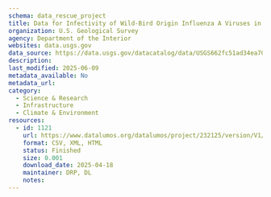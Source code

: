 ```yaml
---
schema: data_rescue_project 
title: Data for Infectivity of Wild-Bird Origin Influenza A Viruses in Minnesota Wetlands Across Seasons
organization: U.S. Geological Survey
agency: Department of the Interior
websites: data.usgs.gov
data_source: https://data.usgs.gov/datacatalog/data/USGS662fc51ad34ea70bd5f2625d
description: 
last_modified: 2025-06-09
metadata_available: No
metadata_url: 
category:
  - Science & Research 
  - Infrastructure 
  - Climate & Environment 
resources:
  - id: 1121
    url: https://www.datalumos.org/datalumos/project/232125/version/V1/view
    format: CSV, XML, HTML
    status: Finished
    size: 0.001
    download_date: 2025-04-18
    maintainer: DRP, DL
    notes: 
---
```

